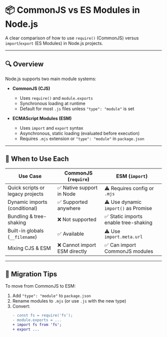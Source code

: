 # 📦 CommonJS vs ES Modules in Node.js

A clear comparison of how to use `require()` (CommonJS) versus `import`/`export` (ES Modules) in Node.js projects.

---

## 🔍 Overview

Node.js supports two main module systems:

- **CommonJS (CJS)**  
  - Uses `require()` and `module.exports`  
  - Synchronous loading at runtime  
  - Default for most `.js` files unless `"type": "module"` is set

- **ECMAScript Modules (ESM)**  
  - Uses `import` and `export` syntax  
  - Asynchronous, static loading (evaluated before execution)  
  - Requires `.mjs` extension or `"type": "module"` in `package.json`

---

## 🔧 When to Use Each

| Use Case                           | CommonJS (`require`)             | ESM (`import`)                          |
|------------------------------------|----------------------------------|-----------------------------------------|
| Quick scripts or legacy projects   | ✅ Native support in Node         | ⚠️ Requires config or `.mjs`            |
| Dynamic imports (conditional)      | ✅ Supported anywhere            | ⚠️ Use dynamic `import()` as Promise    |
| Bundling & tree-shaking            | ❌ Not supported                 | ✅ Static imports enable tree-shaking   |
| Built-in globals (`__filename`)    | ✅ Available                     | ⚠️ Use `import.meta.url`                |
| Mixing CJS & ESM                   | ❌ Cannot import ESM directly    | ✅ Can import CommonJS modules          |

---

## 🧭 Migration Tips

To move from CommonJS to ESM:

1. Add `"type": "module"` to `package.json`  
2. Rename modules to `.mjs` (or use `.js` with the new type)  
3. Convert:
   ```diff
   - const fs = require('fs');
   - module.exports = ...
   + import fs from 'fs';
   + export ...
